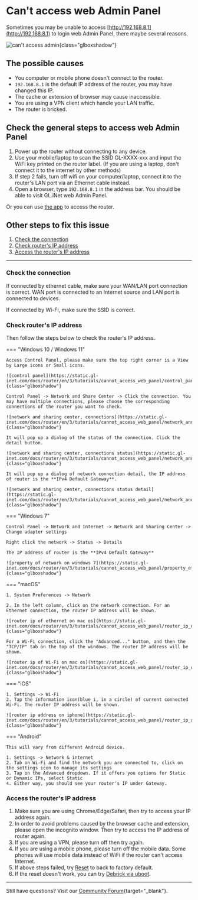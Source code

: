 # Can't access web Admin Panel

Sometimes you may be unable to access [http://192.168.8.1](http://192.168.8.1) to login web Admin Panel, there maybe several reasons.

![can't access admin](https://static.gl-inet.com/docs/router/en/4/tutorials/cannot_access_web_admin_panel/cantaccessadmin.jpg){class="glboxshadow"}

## The possible causes

* You computer or mobile phone doesn't connect to the router.
* `192.168.8.1` is the default IP address of the router, you may have changed this IP.
* The cache or extension of browser may cause inaccessible.
* You are using a VPN client which handle your LAN traffic.
* The router is bricked.

## Check the general steps to access web Admin Panel 

1. Power up the router without connecting to any device.
2. Use your mobile/laptop to scan the SSID GL-XXXX-xxx and input the WiFi key printed on the router label. (If you are using a laptop, don't connect it to the internet by other methods)
3. If step 2 fails, turn off wifi on your computer/laptop, connect it to the router's LAN port via an Ethernet cable instead.
4. Open a browser, type `192.168.8.1` in the address bar. You should be able to visit GL.iNet web Admin Panel.

Or you can use [the app](mobile_app.md) to access the router.

## Other steps to fix this issue

1. [Check the connection](#check-the-connection)
2. [Check router's IP address](#check-routers-ip-address)
3. [Access the router's IP address](#access-the-routers-ip-address)

---

### Check the connection

If connected by ethernet cable, make sure your WAN/LAN port connection is correct. WAN port is connected to an Internet source and LAN port is connected to devices.

If connected by Wi-Fi, make sure the SSID is correct.

### Check router's IP address

Then follow the steps below to check the router's IP address.

=== "Windows 10 / Windows 11"

    Access Control Panel, please make sure the top right corner is a View by Large icons or Small icons.

    ![control panel](https://static.gl-inet.com/docs/router/en/3/tutorials/cannot_access_web_panel/control_panel_view_by.png){class="glboxshadow"}

    Control Panel -> Network and Share Center -> Click the connection. You may have multiple connections, please choose the corresponding connections of the router you want to check.

    ![network and sharing center, connections](https://static.gl-inet.com/docs/router/en/3/tutorials/cannot_access_web_panel/network_and_sharing_center_connections.png){class="glboxshadow"}

    It will pop up a dialog of the status of the connection. Click the detail button.

    ![network and sharing center, connections status](https://static.gl-inet.com/docs/router/en/3/tutorials/cannot_access_web_panel/network_and_sharing_center_connections_status.png){class="glboxshadow"}

    It will pop up a dialog of network connection detail, the IP address of router is the **IPv4 Default Gateway**.

    ![network and sharing center, connections status detail](https://static.gl-inet.com/docs/router/en/3/tutorials/cannot_access_web_panel/network_and_sharing_center_connections_status_detail.png){class="glboxshadow"}

=== "Windows 7"

    Control Panel -> Network and Internet -> Network and Sharing Center -> Change adapter settings

    Right click the network -> Status -> Details
    
    The IP address of router is the **IPv4 Default Gateway**
    
    ![property of network on windows 7](https://static.gl-inet.com/docs/router/en/3/tutorials/cannot_access_web_panel/property_of_network_win7.jpg){class="glboxshadow"}

=== "macOS"

    1. System Preferences -> Network

    2. In the left column, click on the network connection. For an Ethernet connection, the router IP address will be shown.

    ![router ip of ethernet on mac os](https://static.gl-inet.com/docs/router/en/3/tutorials/cannot_access_web_panel/router_ip_of_ethernet_on_mac_os.jpg){class="glboxshadow"}

    For a Wi-Fi connection, click the "Advanced..." button, and then the "TCP/IP" tab on the top of the windows. The router IP address will be shown.

    ![router ip of Wi-Fi on mac os](https://static.gl-inet.com/docs/router/en/3/tutorials/cannot_access_web_panel/router_ip_of_wifi_on_mac_os.jpg){class="glboxshadow"}

=== "iOS"

    1. Settings -> Wi-Fi
    2. Tap the information icon(blue i, in a circle) of current connected Wi-Fi. The router IP address will be shown.

    ![router ip address on iphone](https://static.gl-inet.com/docs/router/en/3/tutorials/cannot_access_web_panel/router_ip_address_on_iphone.jpg){class="glboxshadow"}

=== "Android"

    This will vary from different Android device.

    1. Settings -> Network & internet
    2. Tab on Wi-Fi and find the network you are connected to, click on the settings icon to manage its settings
    3. Tap on the Advanced dropdown. If it offers you options for Static or Dynamic IPs, select Static
    4. Either way, you should see your router's IP under Gateway.

### Access the router's IP address

1. Make sure you are using Chrome/Edge/Safari, then try to access your IP address again.
2. In order to avoid problems caused by the browser cache and extension, please open the incognito window. Then try to access the IP address of router again.
3. If you are using a VPN, please turn off then try again.
4. If you are using a mobile phone, please turn off the mobile data. Some phones will use mobile data instead of WiFi if the router can't access Internet.
5. If above steps failed, try [Reset](repair_network_or_reset_firmware.md#reset-to-factory) to back to factory default.
6. If the reset doesn't work, you can try [Debrick via uboot](debrick.md).

---

Still have questions? Visit our [Community Forum](https://forum.gl-inet.com/t/gl-inet-launches-esim-cards-for-routers/47351){target="_blank"}.